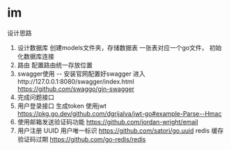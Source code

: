 # im
设计思路
1. 设计数据库  创建models文件夹，存储数据表 一张表对应一个go文件， 初始化数据库连接
2. 路由  配置路由统一存放位置
3. swagger使用 -- 安装官网配置好swagger 进入http://127.0.0.1:8080/swagger/index.html
   https://github.com/swaggo/gin-swagger
4. 完成问题接口
5. 用户登录接口 生成token 使用jwt
   https://pkg.go.dev/github.com/dgrijalva/jwt-go#example-Parse--Hmac
6. 使用邮箱发送验证码功能
   https://github.com/jordan-wright/email
7. 用户注册
   UUID 用户唯一标识  https://github.com/satori/go.uuid
   redis 缓存  验证码过期 https://github.com/go-redis/redis
   